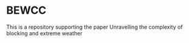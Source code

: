 # BEWCC
This is a repository supporting the paper Unravelling the complexity of blocking and extreme weather
